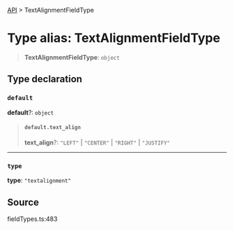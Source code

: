 [API](../index.md) > TextAlignmentFieldType

# Type alias: TextAlignmentFieldType

> **TextAlignmentFieldType**: `object`

## Type declaration

### `default`

**default**?: `object`

> #### `default.text_align`
>
> **text\_align**?: `"LEFT"` \| `"CENTER"` \| `"RIGHT"` \| `"JUSTIFY"`
>
>

***

### `type`

**type**: `"textalignment"`

## Source

fieldTypes.ts:483
